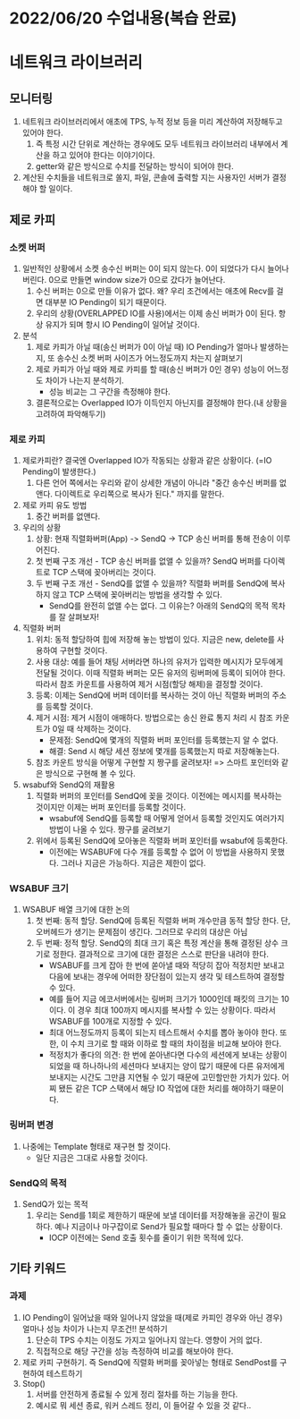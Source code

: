 # 2022/06/20 수업내용(복습 완료)
# 네트워크 라이브러리
## 모니터링
1. 네트워크 라이브러리에서 애초에 TPS, 누적 정보 등을 미리 계산하여 저장해두고 있어야 한다.
    1) 즉 특정 시간 단위로 계산하는 경우에도 모두 네트워크 라이브러리 내부에서 계산을 하고 있어야 한다는 이야기이다.
    2) getter와 같은 방식으로 수치를 전달하는 방식이 되어야 한다.
2. 계산된 수치들을 네트워크로 쏠지, 파일, 콘솔에 출력할 지는 사용자인 서버가 결정해야 할 일이다.

## 제로 카피
### 소켓 버퍼
1. 일반적인 상황에서 소켓 송수신 버퍼는 0이 되지 않는다. 0이 되었다가 다시 늘어나 버린다. 0으로 만들면 window size가 0으로 갔다가 늘어난다.
    1) 수신 버퍼는 0으로 만들 이유가 없다. 왜? 우리 조건에서는 애초에 Recv를 걸면 대부분 IO Pending이 되기 때문이다.
    2) 우리의 상황(OVERLAPPED IO를 사용)에서는 이제 송신 버퍼가 0이 된다. 항상 유지가 되며 항시 IO Pending이 일어날 것이다.
2. 분석
    1) 제로 카피가 아닐 때(송신 버퍼가 0이 아닐 때) IO Pending가 얼마나 발생하는지, 또 송수신 소켓 버퍼 사이즈가 어느정도까지 차는지 살펴보기
    2) 제로 카피가 아닐 때와 제로 카피를 할 때(송신 버퍼가 0인 경우) 성능이 어느정도 차이가 나는지 분석하기.
        * 성능 비교는 그 구간을 측정해야 한다.
    3) 결론적으로는 Overlapped IO가 이득인지 아닌지를 결정해야 한다.(내 상황을 고려하여 파악해두기)

### 제로 카피
1. 제로카피란? 결국엔 Overlapped IO가 작동되는 상황과 같은 상황이다. (=IO Pending이 발생한다.)
    1) 다른 언어 쪽에서는 우리와 같이 상세한 개념이 아니라 "중간 송수신 버퍼를 없앤다. 다이렉트로 우리쪽으로 복사가 된다." 까지를 말한다.
2. 제로 카피 유도 방법
    1) 중간 버퍼를 없앤다.
3. 우리의 상황
    1) 상황: 현재 직렬화버퍼(App) -> SendQ -> TCP 송신 버퍼를 통해 전송이 이루어진다.
    2) 첫 번째 구조 개선 - TCP 송신 버퍼를 없앨 수 있을까? SendQ 버퍼를 다이렉트로 TCP 스택에 꽂아버리는 것이다.
    3) 두 번째 구조 개선 - SendQ를 없앨 수 있을까? 직렬화 버퍼를 SendQ에 복사하지 않고 TCP 스택에 꽂아버리는 방법을 생각할 수 있다.
        * SendQ를 완전히 없앨 수는 없다. 그 이유는? 아래의 SendQ의 목적 목차를 잘 살펴보자!
4. 직렬화 버퍼
    1) 위치: 동적 할당하여 힙에 저장해 놓는 방법이 있다. 지금은 new, delete를 사용하여 구현할 것이다.
    2) 사용 대상: 예를 들어 채팅 서버라면 하나의 유저가 입력한 메시지가 모두에게 전달될 것이다. 이때 직렬화 버퍼는 모든 유저의 링버퍼에 등록이 되어야 한다. 따라서 참조 카운트를 사용하여 제거 시점(할당 해제)을 결정할 것이다.
    3) 등록: 이제는 SendQ에 버퍼 데이터를 복사하는 것이 아닌 직렬화 버퍼의 주소를 등록할 것이다.
    4) 제거 시점: 제거 시점이 애매하다. 방법으로는 송신 완료 통지 처리 시 참조 카운트가 0일 때 삭제하는 것이다.
        * 문제점: SendQ에 몇개의 직렬화 버퍼 포인터를 등록했는지 알 수 없다.
        * 해결: Send 시 해당 세션 정보에 몇개를 등록했는지 따로 저장해놓는다.
    5) 참조 카운트 방식을 어떻게 구현할 지 짱구를 굴려보자! => 스마트 포인터와 같은 방식으로 구현해 볼 수 있다.
5. wsabuf와 SendQ의 재활용
    1) 직렬화 버퍼의 포인터를 SendQ에 꽂을 것이다. 이전에는 메시지를 복사하는 것이지만 이제는 버퍼 포인터를 등록할 것이다.
        * wsabuf에 SendQ를 등록할 때 어떻게 얻어서 등록할 것인지도 여러가지 방법이 나올 수 있다. 짱구를 굴려보기
    2) 위에서 등록된 SendQ에 모아놓은 직렬화 버퍼 포인터를 wsabuf에 등록한다.
        * 이전에는 WSABUF에 다수 개를 등록할 수 없어 이 방법을 사용하지 못했다. 그러나 지금은 가능하다. 지금은 제한이 없다.

### WSABUF 크기
1. WSABUF 배열 크기에 대한 논의
    1) 첫 번째: 동적 할당. SendQ에 등록된 직렬화 버퍼 개수만큼 동적 할당 한다. 단, 오버헤드가 생기는 문제점이 생긴다. 그러므로 우리의 대상은 아님
    2) 두 번째: 정적 할당. SendQ의 최대 크기 혹은 특정 계산을 통해 결정된 상수 크기로 정한다. 결과적으로 크기에 대한 결정은 스스로 판단을 내려야 한다.
        * WSABUF를 크게 잡아 한 번에 쏟아낼 때와 적당히 잡아 적정치만 보내고 다음에 보내는 경우에 어떠한 장단점이 있는지 생각 및 테스트하여 결정할 수 있다.
        * 예를 들어 지금 에코서버에서는 링버퍼 크기가 1000인데 패킷의 크기는 10이다. 이 경우 최대 100까지 메시지를 복사할 수 있는 상황이다. 따라서 WSABUF를 100개로 지정할 수 있다.
        * 최대 어느정도까지 등록이 되는지 테스트해서 수치를 뽑아 놓아야 한다. 또한, 이 수치 크기로 할 때와 이하로 할 때의 차이점을 비교해 보아야 한다.
        * 적정치가 좋다의 의견: 한 번에 쏟아낸다면 다수의 세션에게 보내는 상황이 되었을 때 하나하나의 세션마다 보내지는 양이 많기 때문에 다른 유저에게 보내지는 시간도 그만큼 지연될 수 있기 때문에 고민할만한 가치가 있다. 어찌 됐든 같은 TCP 스택에서 해당 IO 작업에 대한 처리를 해야하기 때문이다.

### 링버퍼 변경
1. 나중에는 Template 형태로 재구현 할 것이다.
    * 일단 지금은 그대로 사용할 것이다.

### SendQ의 목적
1. SendQ가 있는 목적
    1) 우리는 Send를 1회로 제한하기 때문에 보낼 데이터를 저장해놓을 공간이 필요하다. 예나 지금이나 마구잡이로 Send가 필요할 때마다 할 수 없는 상황이다.
        * IOCP 이전에는 Send 호출 횟수를 줄이기 위한 목적에 있다.

## 기타 키워드
### 과제
1. IO Pending이 일어났을 때와 일어나지 않았을 때(제로 카피인 경우와 아닌 경우) 얼마나 성능 차이가 나는지 무조건!! 분석하기
    1) 단순히 TPS 수치는 이정도 가지고 일어나지 않는다. 영향이 거의 없다.
    2) 직접적으로 해당 구간을 성능 측정하여 비교를 해보아야 한다. 
2. 제로 카피 구현하기. 즉 SendQ에 직렬화 버퍼를 꽂아넣는 형태로 SendPost를 구현하여 테스트하기
3. Stop()
    1) 서버를 안전하게 종료될 수 있게 정리 절차를 하는 기능을 한다.
    2) 예시로 뭐 세션 종료, 워커 스레드 정리, 이 들어갈 수 있을 것 같다..
